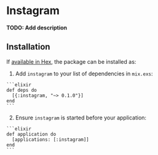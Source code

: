 # Instagram

**TODO: Add description**

## Installation

If [available in Hex](https://hex.pm/docs/publish), the package can be installed as:

  1. Add `instagram` to your list of dependencies in `mix.exs`:

    ```elixir
    def deps do
      [{:instagram, "~> 0.1.0"}]
    end
    ```

  2. Ensure `instagram` is started before your application:

    ```elixir
    def application do
      [applications: [:instagram]]
    end
    ```

